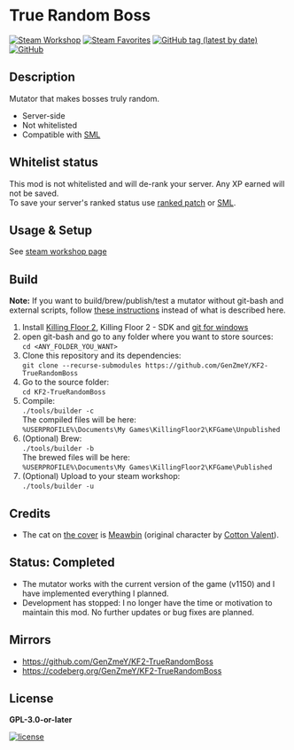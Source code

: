 # True Random Boss

[![Steam Workshop](https://img.shields.io/static/v1?message=workshop&logo=steam&labelColor=gray&color=blue&logoColor=white&label=steam%20)](https://steamcommunity.com/sharedfiles/filedetails/?id=3047331564)
[![Steam Favorites](https://img.shields.io/steam/favorites/3047331564)](https://steamcommunity.com/sharedfiles/filedetails/?id=3047331564)
[![GitHub tag (latest by date)](https://img.shields.io/github/v/tag/GenZmeY/KF2-TrueRandomBoss)](CHANGELOG.md)
[![GitHub](https://img.shields.io/github/license/GenZmeY/KF2-TrueRandomBoss)](COPYING)

## Description
Mutator that makes bosses truly random.  

- Server-side  
- Not whitelisted  
- Compatible with [SML](https://github.com/GenZmeY/KF2-SafeMutLoader)  

## Whitelist status
This mod is not whitelisted and will de-rank your server. Any XP earned will not be saved.  
To save your server's ranked status use [ranked patch](https://github.com/GenZmeY/KF2-Ranked-Patch) or [SML](https://github.com/GenZmeY/KF2-SafeMutLoader).  

## Usage & Setup
See [steam workshop page](https://steamcommunity.com/sharedfiles/filedetails/?id=3047331564)

## Build
**Note:** If you want to build/brew/publish/test a mutator without git-bash and external scripts, follow [these instructions](https://tripwireinteractive.atlassian.net/wiki/spaces/KF2SW/pages/26247172/KF2+Code+Modding+How-to) instead of what is described here.  
1. Install [Killing Floor 2](https://store.steampowered.com/app/232090/Killing_Floor_2/), Killing Floor 2 - SDK and [git for windows](https://git-scm.com/download/win)  
2. open git-bash and go to any folder where you want to store sources:  
`cd <ANY_FOLDER_YOU_WANT>`  
3. Clone this repository and its dependencies:  
`git clone --recurse-submodules https://github.com/GenZmeY/KF2-TrueRandomBoss`  
4. Go to the source folder:  
`cd KF2-TrueRandomBoss`
5. Compile:  
`./tools/builder -c`  
The compiled files will be here:  
`%USERPROFILE%\Documents\My Games\KillingFloor2\KFGame\Unpublished`
6. (Optional) Brew:  
`./tools/builder -b`  
The brewed files will be here:  
`%USERPROFILE%\Documents\My Games\KillingFloor2\KFGame\Published`
7. (Optional) Upload to your steam workshop:  
`./tools/builder -u`  

## Credits
- The cat on [the cover](PublicationContent/preview.png) is [Meawbin](https://x.com/meawbinneko) (original character by [Cotton Valent](https://x.com/horrormove)).  

## Status: Completed
- The mutator works with the current version of the game (v1150) and I have implemented everything I planned.  
- Development has stopped: I no longer have the time or motivation to maintain this mod. No further updates or bug fixes are planned.  

## Mirrors
- https://github.com/GenZmeY/KF2-TrueRandomBoss  
- https://codeberg.org/GenZmeY/KF2-TrueRandomBoss  

## License
**GPL-3.0-or-later**  
  
[![license](https://www.gnu.org/graphics/gplv3-with-text-136x68.png)](COPYING)  
